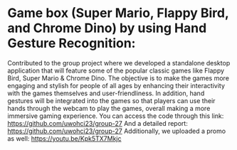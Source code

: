 # Game box (Super Mario, Flappy Bird, and Chrome Dino) by using Hand Gesture Recognition:

Contributed to the group project where we developed a standalone desktop application that will feature some of the popular classic games like Flappy Bird, Super Mario & Chrome Dino. The objective is to make the games more engaging and stylish for people of all ages by enhancing their interactivity with the games themselves and user-friendliness. In addition, hand gestures will be integrated into the games so that players can use their hands through the webcam to play the games, overall making a more immersive gaming experience.
You can access the code through this link: https://github.com/uwohci23/group-27
And a detailed report: https://github.com/uwohci23/group-27
Additionally, we uploaded a promo as well: https://youtu.be/Kpk5TX7Mkjc
